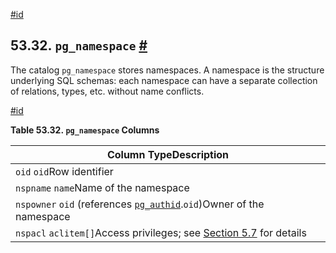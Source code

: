 [#id](#CATALOG-PG-NAMESPACE)

## 53.32. `pg_namespace` [#](#CATALOG-PG-NAMESPACE)



The catalog `pg_namespace` stores namespaces. A namespace is the structure underlying SQL schemas: each namespace can have a separate collection of relations, types, etc. without name conflicts.

[#id](#id-1.10.4.34.4)

**Table 53.32. `pg_namespace` Columns**

| Column TypeDescription                                                                          |
| ----------------------------------------------------------------------------------------------- |
| `oid` `oid`Row identifier                                                                       |
| `nspname` `name`Name of the namespace                                                           |
| `nspowner` `oid` (references [`pg_authid`](catalog-pg-authid).`oid`)Owner of the namespace |
| `nspacl` `aclitem[]`Access privileges; see [Section 5.7](ddl-priv) for details             |